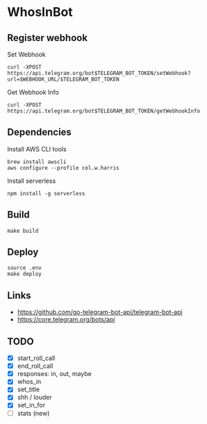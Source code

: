 # WhosInBot

## Register webhook

Set Webhook
```
curl -XPOST https://api.telegram.org/bot$TELEGRAM_BOT_TOKEN/setWebhook?url=$WEBHOOK_URL/$TELEGRAM_BOT_TOKEN
```

Get Webhook Info
```
curl -XPOST https://api.telegram.org/bot$TELEGRAM_BOT_TOKEN/getWebhookInfo
```

## Dependencies

Install AWS CLI tools

```  
brew install awscli
aws configure --profile col.w.harris
```

Install serverless

```
npm install -g serverless

```


## Build

```
make build
```

## Deploy

```
source .env
make deploy
```
    
## Links

- https://github.com/go-telegram-bot-api/telegram-bot-api
- https://core.telegram.org/bots/api

## TODO

- [x] start_roll_call
- [x] end_roll_call
- [x] responses: in, out, maybe
- [x] whos_in
- [x] set_title
- [x] shh / louder
- [x] set_in_for
- [ ] stats (new)
